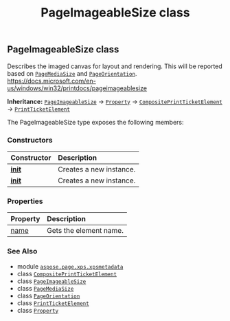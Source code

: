 ﻿---
title: PageImageableSize class
second_title: Aspose.Page for Python via .NET API References
description: 
type: docs
weight: 990
url: /python-net/aspose.page.xps.xpsmetadata/pageimageablesize/
is_root: false
---

## PageImageableSize class

Describes the imaged canvas for layout and rendering. This will be reported based on
[`PageMediaSize`](/page/python-net/aspose.page.xps.xpsmetadata/pagemediasize) and [`PageOrientation`](/page/python-net/aspose.page.xps.xpsmetadata/pageorientation).
https://docs.microsoft.com/en-us/windows/win32/printdocs/pageimageablesize



**Inheritance:** [`PageImageableSize`](/page/python-net/aspose.page.xps.xpsmetadata/pageimageablesize) → 
[`Property`](/page/python-net/aspose.page.xps.xpsmetadata/property) → 
[`CompositePrintTicketElement`](/page/python-net/aspose.page.xps.xpsmetadata/compositeprintticketelement) → 
[`PrintTicketElement`](/page/python-net/aspose.page.xps.xpsmetadata/printticketelement)



The PageImageableSize type exposes the following members:

### Constructors
| Constructor | Description |
| :- | :- |
| [__init__](/page/python-net/aspose.page.xps.xpsmetadata/pageimageablesize/__init__/#int-int) | Creates a new instance. |
| [__init__](/page/python-net/aspose.page.xps.xpsmetadata/pageimageablesize/__init__/#int-int-int-int-int-int) | Creates a new instance. |


### Properties
| Property | Description |
| :- | :- |
| [name](/page/python-net/aspose.page.xps.xpsmetadata/pageimageablesize/name) | Gets the element name. |



### See Also
* module [`aspose.page.xps.xpsmetadata`](..)
* class [`CompositePrintTicketElement`](/page/python-net/aspose.page.xps.xpsmetadata/compositeprintticketelement)
* class [`PageImageableSize`](/page/python-net/aspose.page.xps.xpsmetadata/pageimageablesize)
* class [`PageMediaSize`](/page/python-net/aspose.page.xps.xpsmetadata/pagemediasize)
* class [`PageOrientation`](/page/python-net/aspose.page.xps.xpsmetadata/pageorientation)
* class [`PrintTicketElement`](/page/python-net/aspose.page.xps.xpsmetadata/printticketelement)
* class [`Property`](/page/python-net/aspose.page.xps.xpsmetadata/property)
